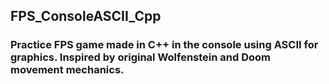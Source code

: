 ## FPS_ConsoleASCII_Cpp
### Practice FPS game made in C++ in the console using ASCII for graphics. Inspired by original Wolfenstein and Doom movement mechanics.

